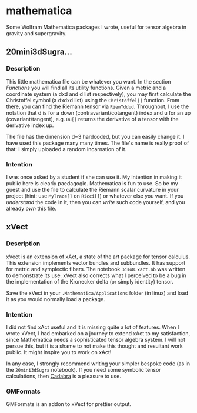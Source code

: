 # mathematica
Some Wolfram Mathematica packages I wrote, useful for tensor algebra in gravity and supergravity.

## 20mini3dSugra...
### Description
This little mathematica file can be whatever you want. In the section *Functions* you will find all its utility functions. Given a metric and a coordinate system (a dxd and d list respectively), you may first calculate the Christoffel symbol (a dxdxd list) using the `Christoffel[]` function. From there, you can find the Riemann tensor via `RiemTddud`. Throughout, I use the notation that d is for a down (contravariant/cotangent) index and u for an up (covariant/tangent), e.g. `Du[]` returns the derivative of a tensor with the derivative index up.

The file has the dimension d=3 hardcoded, but you can easily change it. I have used this package many many times. The file's name is really proof of that: I simply uploaded a random incarnation of it.
### Intention
I was once asked by a student if she can use it. My intention in making it public here is clearly paedagogic. Mathematica is fun to use. So be my guest and use the file to calculate the Riemann scalar curvature in your project (hint: use `MyTrace[]` on `Ricci[]`) or whatever else you want. If you *understand* the code in it, then you can *write* such code yourself, and you already *own* this file.
## xVect
### Description
xVect is an extension of xAct, a state of the art package for tensor calculus. This extension implements vector bundles and subbundles. It has support for metric and symplectic fibers. The notebook `3dso8.xact.nb` was written to demonstrate its use. xVect also corrects what I perceived to be a bug in the implementation of the Kronecker delta (or simply identity) tensor.

Save the xVect in your `.Mathematica/Applications` folder (in linux) and load it as you would normally load a package. 
### Intention
I did not find xAct useful and it is missing quite a lot of features. When I wrote xVect, I had embarked on a journey to extend xAct to my satisfaction, since Mathematica needs a sophisticated tensor algebra system. I will not persue this, but it is a shame to not make this thought and resultant work public. It might inspire you to work on xAct!

In any case, I strongly recommend writing your simpler bespoke code (as in the `20mini3dSugra` notebook). If you need some symbolic tensor calculations, then [Cadabra](http://cadabra.science) is a pleasure to use.
### GMFormats
GMFormats is an addon to xVect for prettier output.
